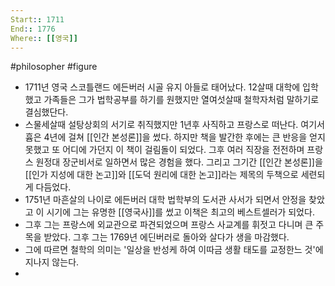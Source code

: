 ```yaml
---
Start:: 1711
End:: 1776
Where:: [[영국]]
---
```


#philosopher #figure
- 1711년 영국 스코틀랜드 에든버러 시골 유지 아들로 태어났다. 12살때 대학에 입학했고 가족들은 그가 법학공부를 하기를 원했지만 열여섯살때 철학자처럼 말하기로 결심했단다.
- 스물세살때 설탕상회의 서기로 취직했지만 1년후 사직하고 프랑스로 떠난다. 여기서 흄은 4년에 걸쳐 [[인간 본성론]]을 썼다. 하지만 책을 발간한 후에는 큰 반응을 얻지 못했고 또 어디에 가던지 이 책이 걸림돌이 되었다. 그후 여러 직장을 전전하며 프랑스 원정대 장군비서로 일하면서 많은 경험을 했다. 그리고 그기간 [[인간 본성론]]을 [[인가 지성에 대한 논고]]와 [[도덕 원리에 대한 논고]]라는 제목의 두책으로 세련되게 다듬었다.
- 1751년 마흔살의 나이로 에든버러 대학 법학부의 도서관 사서가 되면서 안정을 찾았고 이 시기에 그는 유명한 [[영국사]]를 썼고 이책은 최고의 베스트셀러가 되었다.
- 그후 그는 프랑스에 외교관으로 파견되었으며 프랑스 사교계를 휘젓고 다니며 큰 주목을 받았다. 그후 그는 1769년 에딘버러로 돌아와 살다가 생을 마감했다.
- 그에 따르면 철학의 의미는 '일상을 반성케 하여 이따금 생활 태도를 교정한느 것'에 지나지 않는다.
- 
